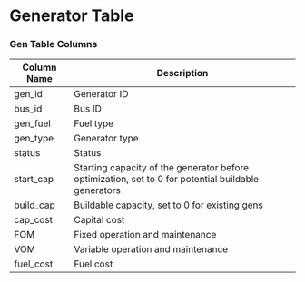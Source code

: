 Generator Table
===============

### Gen Table Columns


| Column Name | Description |
| ----------- | ----------- |
|  gen_id     | Generator ID |
|  bus_id     | Bus ID |
|  gen_fuel   | Fuel type |
|  gen_type   | Generator type |
|  status     | Status |
|  start_cap  | Starting capacity of the generator before optimization, set to 0 for potential buildable generators |
|  build_cap  | Buildable capacity, set to 0 for existing gens | 
|  cap_cost   | Capital cost |
|  FOM        | Fixed operation and maintenance | 
|  VOM        | Variable operation and maintenance | 
|  fuel_cost  | Fuel cost | 


